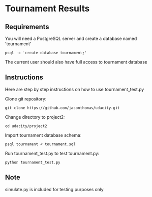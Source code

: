 # Tournament Results #

## Requirements ##
You will need a PostgreSQL server and create a database named 'tournament'

    psql -c 'create database tournament;'

The current user should also have full access to tournament database

## Instructions ##

Here are step by step instructions on how to use tournament_test.py

Clone git repository:

    git clone https://github.com/jasonthomas/udacity.git

Change directory to project2:

    cd udacity/project2

Import tournament database schema:

    psql tournament < tournament.sql


Run tournament_test.py to test tournament.py:

    python tournament_test.py


## Note ##
simulate.py is included for testing purposes only
